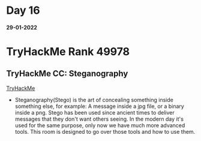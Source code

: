 
# Day 16

#### 29-01-2022


# TryHackMe Rank 49978

## TryHackMe CC: Steganography

[TryHackMe]((https://tryhackme.com/room/ccstego))

- Steganography(Stego) is the art of concealing something inside something else, for example: A message inside a jpg file, or a binary inside a png. Stego has been used since ancient times to deliver messages that they don't want others seeing. In the modern day it's used for the same purpose, only now we have much more advanced tools. This room is designed to go over those tools and how to use them.
